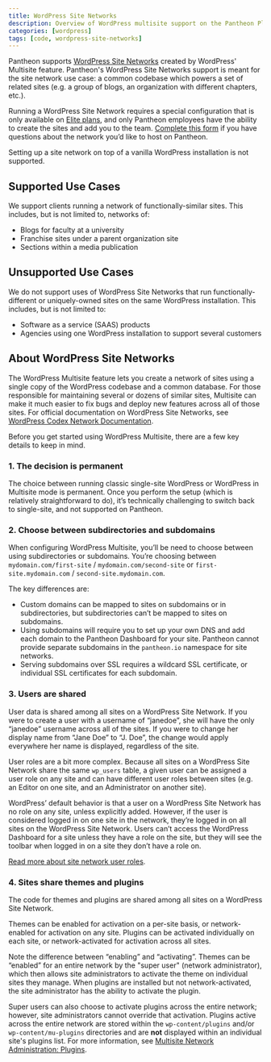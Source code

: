 ```yaml
---
title: WordPress Site Networks
description: Overview of WordPress multisite support on the Pantheon Platform. Includes supported use cases, links to terms of service, and links to relevant documentation for getting started and managing multisite development within the Pantheon workflow.
categories: [wordpress]
tags: [code, wordpress-site-networks]
---
```


Pantheon supports [WordPress Site Networks](https://codex.wordpress.org/Glossary#Network) created by WordPress' Multisite feature. Pantheon's WordPress Site Networks support is meant for the site network use case: a common codebase which powers a set of related sites (e.g. a group of blogs, an organization with different chapters, etc.).

Running a WordPress Site Network requires a special configuration that is only available on [Elite plans](https://pantheon.io/pantheon-elite-plans), and only Pantheon employees have the ability to create the sites and add you to the team. [Complete this form](https://pantheon.io/pantheon-elite-plans) if you have questions about the network you’d like to host on Pantheon.

Setting up a site network on top of a vanilla WordPress installation is not supported.

## Supported Use Cases
We support clients running a network of functionally-similar sites. This includes, but is not limited to, networks of:

 - Blogs for faculty at a university
 - Franchise sites under a parent organization site
 - Sections within a media publication

## Unsupported Use Cases
We do not support uses of WordPress Site Networks that run functionally-different or uniquely-owned sites on the same WordPress installation. This includes, but is not limited to:

 - Software as a service (SAAS) products
 - Agencies using one WordPress installation to support several customers

## About WordPress Site Networks
The WordPress Multisite feature lets you create a network of sites using a single copy of the WordPress codebase and a common database. For those responsible for maintaining several or dozens of similar sites, Multisite can make it much easier to fix bugs and deploy new features across all of those sites. For official documentation on WordPress Site Networks, see [WordPress Codex Network Documentation](https://codex.wordpress.org/Category:Network).

Before you get started using WordPress Multisite, there are a few key details to keep in mind.

### 1. The decision is permanent

The choice between running classic single-site WordPress or WordPress in Multisite mode is permanent. Once you perform the setup (which is relatively straightforward to do), it’s technically challenging to switch back to single-site, and not supported on Pantheon.

### 2. Choose between subdirectories and subdomains

When configuring WordPress Multisite, you’ll be need to choose between using subdirectories or subdomains. You’re choosing between `mydomain.com/first-site` / `mydomain.com/second-site` or `first-site.mydomain.com` / `second-site.mydomain.com`.

The key differences are:
- Custom domains can be mapped to sites on subdomains or in subdirectories, but subdirectories can’t be mapped to sites on subdomains.
- Using subdomains will require you to set up your own DNS and add each domain to the Pantheon Dashboard for your site. Pantheon cannot provide separate subdomains in the `pantheon.io` namespace for site networks.
- Serving subdomains over SSL requires a wildcard SSL certificate, or individual SSL certificates for each subdomain.

### 3. Users are shared

User data is shared among all sites on a WordPress Site Network. If you were to create a user with a username of “janedoe”, she will have the only “janedoe” username across all of the sites. If you were to change her display name from “Jane Doe” to “J. Doe”, the change would apply everywhere her name is displayed, regardless of the site.

User roles are a bit more complex. Because all sites on a WordPress Site Network share the same `wp_users` table, a given user can be assigned a user role on any site and can have different user roles between sites (e.g. an Editor on one site, and an Administrator on another site).

WordPress’ default behavior is that a user on a WordPress Site Network has no role on any site, unless explicitly added. However, if the user is considered logged in on one site in the network, they’re logged in on all sites on the WordPress Site Network. Users can’t access the WordPress Dashboard for a site unless they have a role on the site, but they will see the toolbar when logged in on a site they don’t have a role on.

[Read more about site network user roles](https://codex.wordpress.org/Multisite_Network_Administration).

### 4. Sites share themes and plugins

The code for themes and plugins are shared among all sites on a WordPress Site Network.

Themes can be enabled for activation on a per-site basis, or network-enabled for activation on any site. Plugins can be activated individually on each site, or network-activated for activation across all sites.

Note the difference between “enabling” and “activating”. Themes can be “enabled” for an entire network by the "super user" (network administrator), which then allows site administrators to activate the theme on individual sites they manage. When plugins are installed but not network-activated, the site administrator has the ability to activate the plugin.

Super users can also choose to activate plugins across the entire network; however, site administrators cannot override that activation. Plugins active across the entire network are stored within the `wp-content/plugins` and/or `wp-content/mu-plugins` directories and are **not** displayed within an individual site's plugins list. For more information, see [Multisite Network Administration: Plugins](https://codex.wordpress.org/Multisite_Network_Administration#Plugins).
